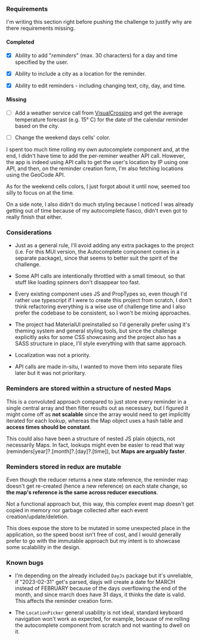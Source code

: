 ### Requirements

I'm writing this section right before pushing the challenge to justify why are there requirements missing.

#### Completed

- [x] Ability to add "_reminders_" (max. 30 characters) for a day and time specified by the user.

- [x] Ability to include a city as a location for the reminder.

- [x] Ability to edit reminders - including changing text, city, day, and time.

#### Missing

- [ ] Add a weather service call from [VisualCrossing](https://www.visualcrossing.com/weather/weather-data-services#) and get the average temperature forecast (e.g. 15° C) for the date of the calendar reminder based on the city.

- [ ] Change the weekend days cells' color.

I spent too much time rolling my own autocomplete component and, at the end, I didn't have time to add the per-reminer weather API call. However, the app is indeed using API calls to get the user's location by IP using one API, and then, on the reminder creation form, I'm also fetching locations using the GeoCode API.

As for the weekend cells colors, I just forgot about it until now, seemed too silly to focus on at the time.

On a side note, I also didn't do much styling because I noticed I was already getting out of time because of my autocomplete fiasco, didn't even got to really finish that either.

### Considerations

- Just as a general rule, I'll avoid adding any extra packages to the project (i.e. For this MUI version, the Autocomplete component comes in a separate package), since that seems to better suit the spirit of the challenge.

- Some API calls are intentionally throttled with a small timeout, so that stuff like loading spinners don't disappear too fast.

- Every existing component uses JS and PropTypes so, even though I'd rather use typescript if I were to create this project from scratch, I don't think refactoring everything is a wise use of challenge time and I also prefer the codebase to be consistent, so I won't be mixing approaches.

- The project had MaterialUI preinstalled so I'd generally prefer using it's theming system and general styling tools, but since the challenge explicitly asks for some CSS showcasing and the project also has a SASS structure in place, I'll style everything with that same approach.

- Localization was not a priority.

- API calls are made in-situ, I wanted to move them into separate files later but it was not prioritary.

### Reminders are stored within a structure of nested Maps

This is a convoluted approach compared to just store every reminder in a single central array and then filter results out as necessary, but I figured it might come off as **not scalable** since the array would need to get implicitly iterated for each lookup, whereas the Map object uses a hash table and **access times should be constant**.

This could also have been a structure of nested JS plain objects, not necessarily Maps. In fact, lookups might even be easier to read that way (reminders[year]?.[month]?.[day]?.[time]), but **Maps are arguably faster**.

### Reminders stored in redux are mutable

Even though the reducer returns a new state reference, the reminder map doesn't get re-created (hence a new reference) on each state change, so **the map's reference is the same across reducer executions**.

Not a functional approach but, this way, this complex event map doesn't get copied in memory nor garbage collected after each event creation/update/deletion.

This does expose the store to be mutated in some unexpected place in the application, so the speed boost isn't free of cost, and I would generally prefer to go with the immutable approach but my intent is to showcase some scalability in the design.

### Known bugs

- I'm depending on the already included `DayJs` package but it's unreliable, if "2023-02-31" get's parsed, dayjs will create a date for MARCH instead of FEBRUARY because of the days overflowing the end of the month, and since march does have 31 days, it thinks the date is valid. This affects the reminder creation form.

- The `LocationPicker` general usability is not ideal, standard keyboard navigation won't work as expected, for example, because of me rolling the autocomplete component from scratch and not wanting to dwell on it.

